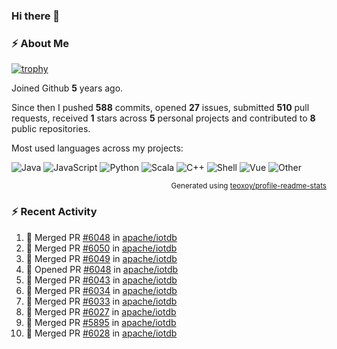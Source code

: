### Hi there 👋

### :zap: About Me

[![trophy](https://github-profile-trophy.vercel.app/?username=HTHou&theme=onedark)](https://github.com/ryo-ma/github-profile-trophy)
   
Joined Github **5** years ago.

Since then I pushed **588** commits, opened **27** issues, submitted **510** pull requests, received **1** stars across **5** personal projects and contributed to **8** public repositories.

Most used languages across my projects:

![Java](https://img.shields.io/static/v1?style=flat-square&label=%E2%A0%80&color=555&labelColor=%23b07219&message=Java%EF%B8%B194.4%25)
![JavaScript](https://img.shields.io/static/v1?style=flat-square&label=%E2%A0%80&color=555&labelColor=%23f1e05a&message=JavaScript%EF%B8%B11.4%25)
![Python](https://img.shields.io/static/v1?style=flat-square&label=%E2%A0%80&color=555&labelColor=%233572A5&message=Python%EF%B8%B10.7%25)
![Scala](https://img.shields.io/static/v1?style=flat-square&label=%E2%A0%80&color=555&labelColor=%23c22d40&message=Scala%EF%B8%B10.6%25)
![C++](https://img.shields.io/static/v1?style=flat-square&label=%E2%A0%80&color=555&labelColor=%23f34b7d&message=C%2B%2B%EF%B8%B10.6%25)
![Shell](https://img.shields.io/static/v1?style=flat-square&label=%E2%A0%80&color=555&labelColor=%2389e051&message=Shell%EF%B8%B10.4%25)
![Vue](https://img.shields.io/static/v1?style=flat-square&label=%E2%A0%80&color=555&labelColor=%2341b883&message=Vue%EF%B8%B10.3%25)
![Other](https://img.shields.io/static/v1?style=flat-square&label=%E2%A0%80&color=555&labelColor=%23ededed&message=Other%EF%B8%B11.2%25)

<p align="right"><sub>Generated using <a href="https://github.com/marketplace/actions/profile-readme-stats">teoxoy/profile-readme-stats</a></sub></p>


<!--![](https://github.com/HTHou/HTHou/blob/output/github-contribution-grid-snake.svg)-->

<!--![Haonan Hou's github stats](https://github-readme-stats.vercel.app/api?username=HTHou&count_private=true&show_icons=true&theme=onedark)-->

<!--![Haonan Hou's wakatime stats](https://github-readme-stats.vercel.app/api/wakatime?username=HTHou&layout=compact&theme=onedark)-->

<!--![Top Langs](https://github-readme-stats.vercel.app/api/top-langs/?username=HTHou&theme=onedark&layout=compact)-->

### :zap: Recent Activity
<!--START_SECTION:activity-->
1. 🎉 Merged PR [#6048](https://github.com/apache/iotdb/pull/6048) in [apache/iotdb](https://github.com/apache/iotdb)
2. 🎉 Merged PR [#6050](https://github.com/apache/iotdb/pull/6050) in [apache/iotdb](https://github.com/apache/iotdb)
3. 🎉 Merged PR [#6049](https://github.com/apache/iotdb/pull/6049) in [apache/iotdb](https://github.com/apache/iotdb)
4. 💪 Opened PR [#6048](https://github.com/apache/iotdb/pull/6048) in [apache/iotdb](https://github.com/apache/iotdb)
5. 🎉 Merged PR [#6043](https://github.com/apache/iotdb/pull/6043) in [apache/iotdb](https://github.com/apache/iotdb)
6. 🎉 Merged PR [#6034](https://github.com/apache/iotdb/pull/6034) in [apache/iotdb](https://github.com/apache/iotdb)
7. 🎉 Merged PR [#6033](https://github.com/apache/iotdb/pull/6033) in [apache/iotdb](https://github.com/apache/iotdb)
8. 🎉 Merged PR [#6027](https://github.com/apache/iotdb/pull/6027) in [apache/iotdb](https://github.com/apache/iotdb)
9. 🎉 Merged PR [#5895](https://github.com/apache/iotdb/pull/5895) in [apache/iotdb](https://github.com/apache/iotdb)
10. 🎉 Merged PR [#6028](https://github.com/apache/iotdb/pull/6028) in [apache/iotdb](https://github.com/apache/iotdb)
<!--END_SECTION:activity-->

<!--
**HTHou/HTHou** is a ✨ _special_ ✨ repository because its `README.md` (this file) appears on your GitHub profile.

Here are some ideas to get you started:

- 🔭 I’m currently working on ...
- 🌱 I’m currently learning ...
- 👯 I’m looking to collaborate on ...
- 🤔 I’m looking for help with ...
- 💬 Ask me about ...
- 📫 How to reach me: ...
- 😄 Pronouns: ...
- ⚡ Fun fact: ...
-->
